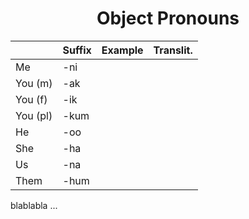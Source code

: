 <h1 style="text-align:center">Object Pronouns</h1>

|          | Suffix | Example | Translit. |
| -------- | ------ | ------- | --------- |
| Me       | -ni    |         |           |
| You (m)  | -ak    |         |           |
| You (f)  | -ik    |         |           |
| You (pl) | -kum   |         |           |
| He       | -oo    |         |           |
| She      | -ha    |         |           |
| Us       | -na    |         |           |
| Them     | -hum   |         |           |

blablabla ...
